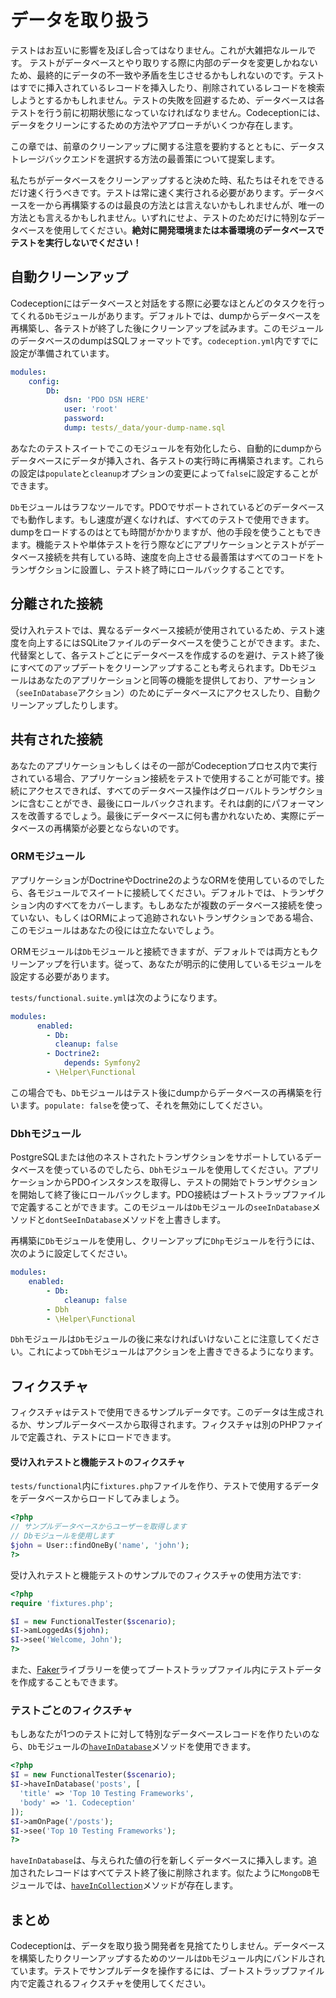 # データを取り扱う

テストはお互いに影響を及ぼし合ってはなりません。これが大雑把なルールです。
テストがデータベースとやり取りする際に内部のデータを変更しかねないため、最終的にデータの不一致や矛盾を生じさせるかもしれないのです。テストはすでに挿入されているレコードを挿入したり、削除されているレコードを検索しようとするかもしれません。テストの失敗を回避するため、データベースは各テストを行う前に初期状態になっていなければなりません。Codeceptionには、データをクリーンにするための方法やアプローチがいくつか存在します。

この章では、前章のクリーンアップに関する注意を要約するとともに、データストレージバックエンドを選択する方法の最善策について提案します。

私たちがデータベースをクリーンアップすると決めた時、私たちはそれをできるだけ速く行うべきです。テストは常に速く実行される必要があります。データベースを一から再構築するのは最良の方法とは言えないかもしれませんが、唯一の方法とも言えるかもしれません。いずれにせよ、テストのためだけに特別なデータベースを使用してください。**絶対に開発環境または本番環境のデータベースでテストを実行しないでください！**

## 自動クリーンアップ

Codeceptionにはデータベースと対話をする際に必要なほとんどのタスクを行ってくれる`Db`モジュールがあります。デフォルトでは、dumpからデータベースを再構築し、各テストが終了した後にクリーンアップを試みます。このモジュールのデータベースのdumpはSQLフォーマットです。`codeception.yml`内ですでに設定が準備されています。

```yaml
modules:
    config:
        Db:
            dsn: 'PDO DSN HERE'
            user: 'root'
            password:
            dump: tests/_data/your-dump-name.sql
```

あなたのテストスイートでこのモジュールを有効化したら、自動的にdumpからデータベースにデータが挿入され、各テストの実行時に再構築されます。これらの設定は`populate`と`cleanup`オプションの変更によって`false`に設定することができます。

`Db`モジュールはラフなツールです。PDOでサポートされているどのデータベースでも動作します。もし速度が遅くなければ、すべてのテストで使用できます。dumpをロードするのはとても時間がかかりますが、他の手段を使うこともできます。機能テストや単体テストを行う際などにアプリケーションとテストがデータベース接続を共有している時、速度を向上させる最善策はすべてのコードをトランザクションに設置し、テスト終了時にロールバックすることです。

## 分離された接続

受け入れテストでは、異なるデータベース接続が使用されているため、テスト速度を向上するにはSQLiteファイルのデータベースを使うことができます。また、代替案として、各テストごとにデータベースを作成するのを避け、テスト終了後にすべてのアップデートをクリーンアップすることも考えられます。Dbモジュールはあなたのアプリケーションと同等の機能を提供しており、アサーション（`seeInDatabase`アクション）のためにデータベースにアクセスしたり、自動クリーンアップしたりします。

## 共有された接続

あなたのアプリケーションもしくはその一部がCodeceptionプロセス内で実行されている場合、アプリケーション接続をテストで使用することが可能です。接続にアクセスできれば、すべてのデータベース操作はグローバルトランザクションに含むことができ、最後にロールバックされます。それは劇的にパフォーマンスを改善するでしょう。最後にデータベースに何も書かれないため、実際にデータベースの再構築が必要とならないのです。

### ORMモジュール

アプリケーションがDoctrineやDoctrine2のようなORMを使用しているのでしたら、各モジュールでスイートに接続してください。デフォルトでは、トランザクション内のすべてをカバーします。もしあなたが複数のデータベース接続を使っていない、もしくはORMによって追跡されないトランザクションである場合、このモジュールはあなたの役には立たないでしょう。

ORMモジュールは`Db`モジュールと接続できますが、デフォルトでは両方ともクリーンアップを行います。従って、あなたが明示的に使用しているモジュールを設定する必要があります。

`tests/functional.suite.yml`は次のようになります。


```yaml
modules:
	  enabled:
        - Db:
          cleanup: false
        - Doctrine2:
            depends: Symfony2
        - \Helper\Functional
```

この場合でも、`Db`モジュールはテスト後にdumpからデータベースの再構築を行います。`populate: false`を使って、それを無効にしてください。

### Dbhモジュール

PostgreSQLまたは他のネストされたトランザクションをサポートしているデータベースを使っているのでしたら、`Dbh`モジュールを使用してください。アプリケーションからPDOインスタンスを取得し、テストの開始でトランザクションを開始して終了後にロールバックします。PDO接続はブートストラップファイルで定義することができます。このモジュールは`Db`モジュールの`seeInDatabase`メソッドと`dontSeeInDatabase`メソッドを上書きします。

再構築に`Db`モジュールを使用し、クリーンアップに`Dhp`モジュールを行うには、次のように設定してください。

```yaml
modules:
  	enabled:
        - Db:
            cleanup: false
        - Dbh
        - \Helper\Functional
```

`Dbh`モジュールは`Db`モジュールの後に来なければいけないことに注意してください。これによって`Dbh`モジュールはアクションを上書きできるようになります。

## フィクスチャ

フィクスチャはテストで使用できるサンプルデータです。このデータは生成されるか、サンプルデータベースから取得されます。フィクスチャは別のPHPファイルで定義され、テストにロードできます。

#### 受け入れテストと機能テストのフィクスチャ

`tests/functional`内に`fixtures.php`ファイルを作り、テストで使用するデータをデータベースからロードしてみましょう。

```php
<?php
// サンプルデータベースからユーザーを取得します
// Dbモジュールを使用します
$john = User::findOneBy('name', 'john');
?>
```

受け入れテストと機能テストのサンプルでのフィクスチャの使用方法です:

```php
<?php
require 'fixtures.php';

$I = new FunctionalTester($scenario);
$I->amLoggedAs($john);
$I->see('Welcome, John');
?>
```

また、[Faker](https://github.com/fzaninotto/Faker)ライブラリーを使ってブートストラップファイル内にテストデータを作成することもできます。

### テストごとのフィクスチャ

もしあなたが1つのテストに対して特別なデータベースレコードを作りたいのなら、`Db`モジュールの[`haveInDatabase`](http://codeception.com/docs/modules/Db#haveInDatabase)メソッドを使用できます。


```php
<?php
$I = new FunctionalTester($scenario);
$I->haveInDatabase('posts', [
  'title' => 'Top 10 Testing Frameworks',
  'body' => '1. Codeception'
]);
$I->amOnPage('/posts');
$I->see('Top 10 Testing Frameworks');
?>
```

`haveInDatabase`は、与えられた値の行を新しくデータベースに挿入します。追加されたレコードはすべてテスト終了後に削除されます。似たように`MongoDB`モジュールでは、[`haveInCollection`](http://codeception.com/docs/modules/MongoDb#haveInCollection)メソッドが存在します。

## まとめ

Codeceptionは、データを取り扱う開発者を見捨てたりしません。データベースを構築したりクリーンアップするためのツールは`Db`モジュール内にバンドルされています。テストでサンプルデータを操作するには、ブートストラップファイル内で定義されるフィクスチャを使用してください。
